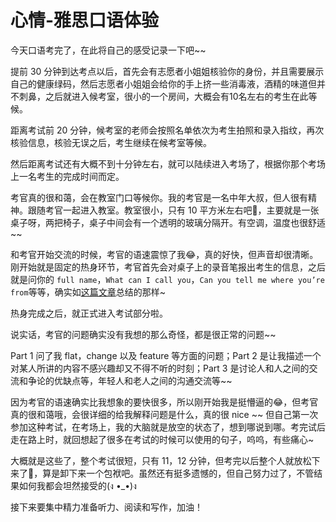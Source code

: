 # 心情-雅思口语体验

今天口语考完了，在此将自己的感受记录一下吧~~

提前 30 分钟到达考点以后，首先会有志愿者小姐姐核验你的身份，并且需要展示自己的健康绿码，然后志愿者小姐姐会给你的手上挤一些消毒液，酒精的味道但并不刺鼻，之后就进入候考室，很小的一个房间，大概会有10名左右的考生在此等候。

距离考试前 20 分钟，候考室的老师会按照名单依次为考生拍照和录入指纹，再次核验信息，核验无误之后，考生继续在候考室等候。

然后距离考试还有大概不到十分钟左右，就可以陆续进入考场了，根据你那个考场上一名考生的完成时间而定。

考官真的很和蔼，会在教室门口等候你。我的考官是一名中年大叔，但人很有精神。跟随考官一起进入教室。教室很小，只有 10 平方米左右吧🤣，主要就是一张桌子呀，两把椅子，桌子中间会有一个透明的玻璃分隔开。有空调，温度也很舒适~~

和考官开始交流的时候，考官的语速震惊了我😂，真的好快，但声音却很清晰。刚开始就是固定的热身环节，考官首先会对桌子上的录音笔报出考生的信息，之后就是问你的 `full name`，`What can I call you`，`Can you tell me where you’re from`等等，确实如[这篇文章](../../2020-08/2020-08-29/雅思-雅思口语注意事项.md)总结的那样~

热身完成之后，就正式进入考试部分啦。

说实话，考官的问题确实没有我想的那么奇怪，都是很正常的问题~~

Part 1 问了我 flat，change 以及 feature 等方面的问题；Part 2 是让我描述一个对某人所讲的内容不感兴趣却又不得不听的时刻；Part 3 是讨论人和人之间的交流和争论的优缺点等，年轻人和老人之间的沟通交流等~~

因为考官的语速确实比我想象的要快很多，所以刚开始我是挺懵逼的😂，但考官真的很和蔼哦，会很详细的给我解释问题是什么，真的很 nice ~~ 但自己第一次参加这种考试，在考场上，我的大脑就是放空的状态了，想到哪说到哪。考完试后走在路上时，就回想起了很多在考试的时候可以使用的句子，呜呜，有些痛心~

大概就是这些了，整个考试很短，只有 11，12 分钟，但考完以后整个人就放松下来了🤣，算是卸下来一个包袱吧。虽然还有挺多遗憾的，但自己努力过了，不管结果如何我都会坦然接受的(ง •_•)ง

接下来要集中精力准备听力、阅读和写作，加油！


